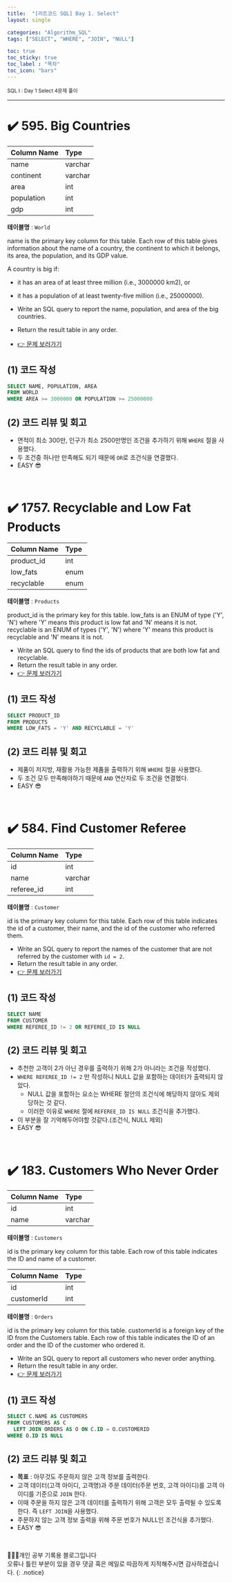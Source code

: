 ```yaml
---
title:  "[리트코드 SQL] Day 1. Select"
layout: single

categories: "Algorithm_SQL"
tags: ["SELECT", "WHERE", "JOIN", "NULL"]

toc: true
toc_sticky: true
toc_label : "목차"
toc_icon: "bars"
---
```


<small>SQL I : Day 1 Select 4문제 풀이</small>

***

# <span class="half_HL">✔️ 595. Big Countries</span>

| Column Name | Type    |
|:------------|:--------|
| name        | varchar |
| continent   | varchar |
| area        | int     |
| population  | int     |
| gdp         | int     |

**테이블명** : ```World```

name is the primary key column for this table.
Each row of this table gives information about the name of a country, the continent to which it belongs, its area, the population, and its GDP value.

A country is big if:
- it has an area of at least three million (i.e., 3000000 km2), or
- it has a population of at least twenty-five million (i.e., 25000000).

- Write an SQL query to report the name, population, and area of the big countries.
- Return the result table in any order.
- [👉 문제 보러가기](https://leetcode.com/problems/big-countries/)


## (1) 코드 작성
```sql
SELECT NAME, POPULATION, AREA
FROM WORLD
WHERE AREA >= 3000000 OR POPULATION >= 25000000
```

## (2) 코드 리뷰 및 회고
- 면적이 최소 300만, 인구가 최소 2500만명인 조건을 추가하기 위해 ```WHERE``` 절을 사용했다.
- 두 조건중 하나만 만족해도 되기 때문에 ```OR```로 조건식을 연결했다.
- EASY 😎


<br>

# <span class="half_HL">✔️ 1757. Recyclable and Low Fat Products</span>

| Column Name | Type    |
|:------------|:--------|
| product_id  | int     |
| low_fats    | enum    |
| recyclable  | enum    |

**테이블명** : ```Products```

product_id is the primary key for this table.
low_fats is an ENUM of type ('Y', 'N') where 'Y' means this product is low fat and 'N' means it is not.
recyclable is an ENUM of types ('Y', 'N') where 'Y' means this product is recyclable and 'N' means it is not.

- Write an SQL query to find the ids of products that are both low fat and recyclable.
- Return the result table in any order.
- [👉 문제 보러가기](https://leetcode.com/problems/recyclable-and-low-fat-products/)

## (1) 코드 작성
```sql
SELECT PRODUCT_ID
FROM PRODUCTS
WHERE LOW_FATS = 'Y' AND RECYCLABLE = 'Y'
```

## (2) 코드 리뷰 및 회고
- 제품이 저지방, 재활용 가능한 제품을 출력하기 위해 ```WHERE``` 절을 사용했다.
- 두 조건 모두 만족해야하기 때문에 ```AND``` 연산자로 두 조건을 연결했다.
- EASY 😎

<br>

# <span class="half_HL">✔️ 584. Find Customer Referee</span>

| Column Name | Type    |
|:------------|:--------|
| id          | int     |
| name        | varchar |
| referee_id  | int     |

**테이블명** : ```Customer```

id is the primary key column for this table.
Each row of this table indicates the id of a customer, their name, and the id of the customer who referred them.

- Write an SQL query to report the names of the customer that are not referred by the customer with ```id = 2```.
- Return the result table in any order.
- [👉 문제 보러가기](https://leetcode.com/problems/find-customer-referee/)

## (1) 코드 작성
```sql
SELECT NAME
FROM CUSTOMER
WHERE REFEREE_ID != 2 OR REFEREE_ID IS NULL
```

## (2) 코드 리뷰 및 회고
- 추천한 고객이 2가 아닌 경우를 출력하기 위해 2가 아니라는 조건을 작성했다.
- ```WHERE REFEREE_ID != 2``` 만 작성하니 NULL 값을 포함하는 데이터가 출력되지 않았다.
  - NULL 값을 포함하는 요소는 WHERE 절안의 조건식에 해당하지 않아도 제외 당하는 것 같다.
  - 이러한 이유로 ```WHERE``` 절에 ```REFEREE_ID IS NULL``` 조건식을 추가했다.
- 이 부분을 잘 기억해두어야할 것같다.(조건식, NULL 제외)
- EASY 😎

<br>

# <span class="half_HL">✔️ 183. Customers Who Never Order</span>

| Column Name | Type    |
|:------------|:--------|
| id          | int     |
| name        | varchar |

**테이블명** : ```Customers```

id is the primary key column for this table.
Each row of this table indicates the ID and name of a customer.


| Column Name | Type |
|:------------|:-----|
| id          | int  |
| customerId  | int  |

**테이블명** : ```Orders```

id is the primary key column for this table.
customerId is a foreign key of the ID from the Customers table.
Each row of this table indicates the ID of an order and the ID of the customer who ordered it.

- Write an SQL query to report all customers who never order anything.
- Return the result table in any order.
- [👉 문제 보러가기](https://leetcode.com/problems/customers-who-never-order/)

## (1) 코드 작성
```sql
SELECT C.NAME AS CUSTOMERS
FROM CUSTOMERS AS C
  LEFT JOIN ORDERS AS O ON C.ID = O.CUSTOMERID
WHERE O.ID IS NULL
```

## (2) 코드 리뷰 및 회고
- **목표** : 아무것도 주문하지 않은 고객 정보를 출력한다.
- 고객 데이터(고객 아이디, 고객명)과 주문 데이터(주문 번호, 고객 아이디)를 고객 아이디를 기준으로 ```JOIN``` 한다.
- 이때 주문을 하지 않은 고객 데이터를 출력하기 위해 고객은 모두 출력될 수 있도록 한다. 즉 ```LEFT JOIN```을 사용했다.
- 주문하지 않는 고객 정보 출력을 위해 주문 번호가 NULL인 조건식을 추가했다.
- EASY 😎

<br>

👩🏻‍💻개인 공부 기록용 블로그입니다
<br>오류나 틀린 부분이 있을 경우 댓글 혹은 메일로 따끔하게 지적해주시면 감사하겠습니다.
{: .notice}